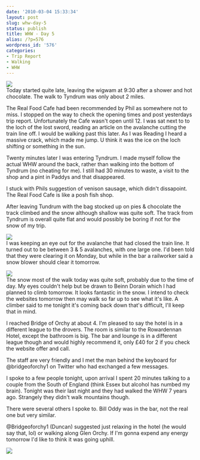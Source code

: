 ```yaml
---
date: '2010-03-04 15:33:34'
layout: post
slug: whw-day-5
status: publish
title: WHW - Day 5
alias: /?p=576
wordpress_id: '576'
categories:
- Trip Report
- Walking
- WHW
---
```


[![](http://dl.dropbox.com/u/2657852/website/images/l_1600_1200_1AF33E3F-DACA-4CDB-87AF-C2496657E410.jpeg)](http://dl.dropbox.com/u/2657852/website/images/l_1600_1200_1AF33E3F-DACA-4CDB-87AF-C2496657E410.jpeg)  
Today started quite late, leaving the wigwam at 9:30 after a shower and hot chocolate. The walk to Tyndrum was only about 2 miles.  

The Real Food Cafe had been recommended by Phil as somewhere not to miss. I stopped on the way to check the opening times and post yesterdays trip report. Unfortunately the Cafe wasn't open until 12. I was sat next to to the loch of the lost sword, reading an article on the avalanche cutting the train line off. I would be walking past this later. As I was Reading I heard a massive crack, which made me jump. U think it was the ice on the loch shifting or something in the sun.  

Twenty minutes later I was entering Tyndrum. I made myself follow the actual WHW around the back, rather than walking into the bottom of Tyndrum (no cheating for me). I still had 30 minutes to waste, a visit to the shop and a pint in Paddys and that disappeared.  

I stuck with Phils suggestion of venison sausage, which didn't dissapoint. The Real Food Cafe is like a posh fish shop.  

After leaving Tundrum with the bag stocked up on pies & chocolate the track climbed and the snow although shallow was quite soft. The track from Tyndrum is overall quite flat and would possibly be boring if not for the snow of my trip.  

[![](http://dl.dropbox.com/u/2657852/website/images/l_1600_1200_BD6681A4-CF92-4D1C-AADF-4BE273FD117E.jpeg)](http://dl.dropbox.com/u/2657852/website/images/l_1600_1200_BD6681A4-CF92-4D1C-AADF-4BE273FD117E.jpeg)  
I was keeping an eye out for the avalanche that had closed the train line. It turned out to be between 3 & 5 avalanches, with one large one. I'd been told that they were clearing it on Monday, but while in the bar a railworker said a snow blower should clear it tomorrow.  

[![](http://dl.dropbox.com/u/2657852/website/images/l_1600_1200_E03BC739-B7B0-4D7D-BA0A-5AF3B6D37465.jpeg)](http://dl.dropbox.com/u/2657852/website/images/l_1600_1200_E03BC739-B7B0-4D7D-BA0A-5AF3B6D37465.jpeg)  
The snow most of the walk today was quite soft, probably due to the time of day. My eyes couldn't help but be drawn to Beinn Dorain which I had planned to climb tomorrow. It looks fantastic in the snow. I intend to check the websites tomorrow then may walk so far up to see what it's like. A climber said to me tonight it's coming back down that's difficult, I'll keep that in mind.  

I reached Bridge of Orchy at about 4. I'm pleased to say the hotel is in a different league to the drovers. The room is similar to the Rowardennan Hotel, except the bathroom is big. The bar and lounge is in a different league though and would highly recommend it, only £40 for 2 if you check the website offer and call.  

The staff are very friendly and I met the man behind the keyboard for @bridgeoforchy1 on Twitter who had exchanged a few messages.  

I spoke to a few people tonight, upon arrival I spent 20 minutes talking to a couple from the South of England (think Essex but alcohol has numbed my brain). Tonight was their last night and they had walked the WHW 7 years ago. Strangely they didn't walk mountains though.  

There were several others I spoke to. Bill Oddy was in the bar, not the real one but very similar.  

@Bridgeoforchy1 (Duncan) suggested just relaxing in the hotel (he would say that, lol) or walking along Glen Orchy. If I'm gonna expend any energy tomorrow I'd like to think it was going uphill.  

[![](http://dl.dropbox.com/u/2657852/website/images/l_1600_1200_FC3A1216-22A4-43DA-B5CF-A20A5536A84A.jpeg)](http://dl.dropbox.com/u/2657852/website/images/l_1600_1200_FC3A1216-22A4-43DA-B5CF-A20A5536A84A.jpeg)

